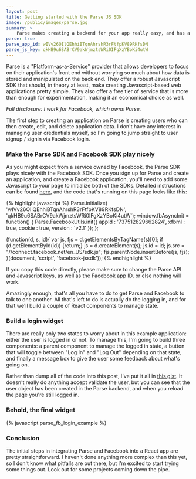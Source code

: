 ```yaml
---
layout: post
title: Getting started with the Parse JS SDK
image: /public/images/parse.jpg
summary: >
    Parse makes creating a backend for your app really easy, and has a pretty generous free tier. I'm planning to use it to back a couple of projects in the near future, which means I should learn how it works. The goal of this post is to walk through getting Facebook login working with Parse.
parse: true
parse_app_id: wIVv26OIlQEhhiBTqnAhrshR3rFtfpKV89RKfsDN
parse_js_key: qkHB9u6SABrCV9akWjmztsWRi0IFgXzYBoKi4utW
---
```


Parse is a "Platform-as-a-Service" provider that allows developers to focus on their application's front end without worrying so much about how data is stored and manipulated on the back end. They offer a robust Javascript SDK that should, in theory at least, make creating Javascript-based web applications pretty simple. They also offer a free tier of service that is more than enough for experimentation, making it an economical choice as well.

<em>Full disclosure: I work for Facebook, which owns Parse.</em>

The first step to creating an application on Parse is creating users who can then create, edit, and delete application data. I don't have any interest in managing user credentials myself, so I'm going to jump straight to user signup / signin via Facebook login.

### Make the Parse SDK and Facebook SDK play nicely

As you might expect from a service owned by Facebook, the Parse SDK plays nicely with the Facebook SDK. Once you sign up for Parse and create an application, and create a Facebook application, you'll need to add some Javascript to your page to initialize both of the SDKs. Detailed instructions can be found [here](https://parse.com/docs/js_guide#fbusers-setup), and the code that's running on this page looks like this:

{% highlight javascript %}
Parse.initialize(
    'wIVv26OIlQEhhiBTqnAhrshR3rFtfpKV89RKfsDN',
    'qkHB9u6SABrCV9akWjmztsWRi0IFgXzYBoKi4utW');
window.fbAsyncInit = function() {
    Parse.FacebookUtils.init({
      appId      : '737512829662824',
      xfbml      : true,
      cookie     : true,
      version    : 'v2.1'
    });
};

(function(d, s, id){
    var js, fjs = d.getElementsByTagName(s)[0];
    if (d.getElementById(id)) {return;}
    js = d.createElement(s); js.id = id;
    js.src = "//connect.facebook.net/en_US/sdk.js";
    fjs.parentNode.insertBefore(js, fjs);
}(document, 'script', 'facebook-jssdk'));
{% endhighlight %}

If you copy this code directly, please make sure to change the Parse API and Javascript keys, as well as the Facebook app ID, or else nothing will work.

Amazingly enough, that's all you have to do to get Parse and Facebook to talk to one another. All that's left to do is actually do the logging in, and for that we'll build a couple of React components to manage state.

### Build a login widget

There are really only two states to worry about in this example application: either the user is logged in or not. To manage this, I'm going to build three components: a parent component to manage the logged in state, a button that will toggle between "Log In" and "Log Out" depending on that state, and finally a message box to give the user some feedback about what's going on.

Rather than dump all of the code into this post, I've put it all in [this gist](https://gist.github.com/biesnecker/b50c5b49fc0b0bb54d6d). It doesn't really do anything accept validate the user, but you can see that the user object has been created in the Parse backend, and when you reload the page you're still logged in.

### Behold, the final widget

<div id="fb_login_example_mount"></div>

{% javascript parse_fb_login_example %}

### Conclusion

The initial steps in integrating Parse and Facebook into a React app are pretty straightforward. I haven't done anything more complex than this yet, so I don't know what pitfalls are out there, but I'm excited to start trying some things out. Look out for some projects coming down the pipe.
